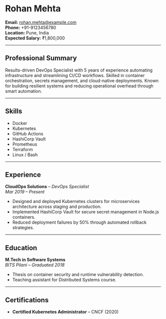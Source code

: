 # Rohan Mehta

**Email:** rohan.mehta@example.com  
**Phone:** +91-9123456780  
**Location:** Pune, India  
**Expected Salary:** ₹1,800,000

---

## Professional Summary

Results-driven DevOps Specialist with 5 years of experience automating infrastructure and streamlining CI/CD workflows. Skilled in container orchestration, secrets management, and cloud-native deployments. Known for building resilient systems and reducing operational overhead through smart automation.

---

## Skills

- Docker  
- Kubernetes  
- GitHub Actions  
- HashiCorp Vault  
- Prometheus  
- Terraform  
- Linux / Bash

---

## Experience

**CloudOps Solutions** – *DevOps Specialist*  
*Mar 2019 – Present*  
- Designed and deployed Kubernetes clusters for microservices architecture across staging and production.  
- Implemented HashiCorp Vault for secure secret management in Node.js containers.  
- Reduced deployment failures by 50% through automated rollback strategies.

---

## Education

**M.Tech in Software Systems**  
*BITS Pilani – Graduated 2018*  
- Thesis on container security and runtime vulnerability detection.  
- Teaching assistant for Distributed Systems course.

---

## Certifications

- **Certified Kubernetes Administrator** – CNCF (2020)